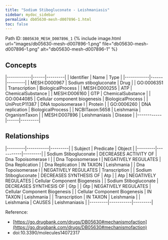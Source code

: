 ```yaml
---
title: "Sodium Stibogluconate - Leishmaniasis"
sidebar: mydoc_sidebar
permalink: db05630-mesh-d007896-1.html
toc: false 
---
```



Path ID: `DB05630_MESH_D007896_1`
{% include image.html url="images/db05630-mesh-d007896-1.png" file="db05630-mesh-d007896-1.png" alt="db05630-mesh-d007896-1" %}

## Concepts

|------------|------|---------|
| Identifier | Name | Type    |
|------------|------|---------|
| MESH:D000967 | Sodium stibogluconate | Drug |
| GO:0006351 | Transcription | BiologicalProcess |
| MESH:D000255 | ATP | ChemicalSubstance |
| MESH:D006160 | GTP | ChemicalSubstance |
| GO:0044085 | Cellular component biogenesis | BiologicalProcess |
| UniProt:P11387 | DNA topoisomerase I | Protein |
| GO:0006260 | DNA replication | BiologicalProcess |
| NCBITaxon:5658 | Leishmania | OrganismTaxon |
| MESH:D007896 | Leishmaniasis | Disease |
|------------|------|---------|

## Relationships

|---------|-----------|---------|
| Subject | Predicate | Object  |
|---------|-----------|---------|
| Sodium Stibogluconate | DECREASES ACTIVITY OF | Dna Topoisomerase I |
| Dna Topoisomerase I | NEGATIVELY REGULATES | Dna Replication |
| Dna Replication | IN TAXON | Leishmania |
| Dna Topoisomerase I | NEGATIVELY REGULATES | Transcription |
| Sodium Stibogluconate | DECREASES SYNTHESIS OF | Atp |
| Atp | NEGATIVELY REGULATES | Cellular Component Biogenesis |
| Sodium Stibogluconate | DECREASES SYNTHESIS OF | Gtp |
| Gtp | NEGATIVELY REGULATES | Cellular Component Biogenesis |
| Cellular Component Biogenesis | IN TAXON | Leishmania |
| Transcription | IN TAXON | Leishmania |
| Leishmania | CAUSES | Leishmaniasis |
|---------|-----------|---------|

Reference: 
  - [https://go.drugbank.com/drugs/DB05630#mechanismofaction](https://go.drugbank.com/drugs/DB05630#mechanismofaction)
  - doi:10.3390/molecules14072317
